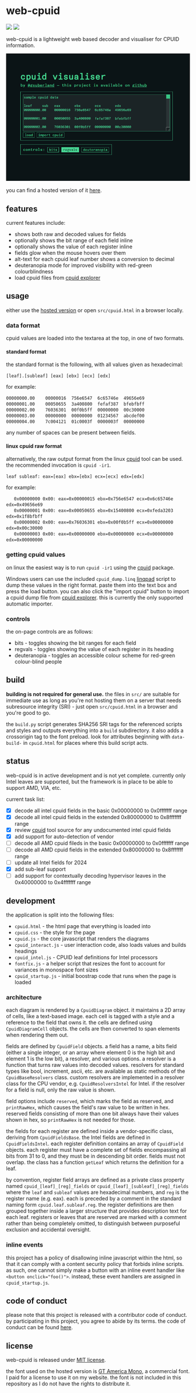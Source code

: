 # web-cpuid

![ ](https://img.shields.io/github/license/gsuberland/web-cpuid) ![ ](https://img.shields.io/github/last-commit/gsuberland/web-cpuid)

web-cpuid is a lightweight web based decoder and visualiser for CPUID information.

![screenshot](screenshot.gif)

you can find a hosted version of it [here](https://cpuid.apps.poly.nomial.co.uk/).

## features

current features include:

- shows both raw and decoded values for fields
- optionally shows the bit range of each field inline
- optionally shows the value of each register inline
- fields glow when the mouse hovers over them
- alt-text for each cpuid leaf number shows a conversion to decimal
- deuteranopia mode for improved visibility with red-green colourblindness
- load cpuid files from [cpuid explorer](http://www.flounder.com/cpuid_explorer1.htm)

## usage

either use the [hosted version](https://cpuid.apps.poly.nomial.co.uk/) or open `src/cpuid.html` in a browser locally.

### data format

cpuid values are loaded into the textarea at the top, in one of two formats.

#### standard format

the standard format is the following, with all values given as hexadecimal:

```
[leaf].[subleaf] [eax] [ebx] [ecx] [edx]
```

for example:

```
00000000.00    00000016  756e6547  6c65746e  49656e69
00000001.00    00050655  3a400800  fefaf387  bfebfbff
00000002.00    76036301  00f0b5ff  00000000  00c30000
00000003.00    00000000  00000000  01234567  abcdef00
00000004.00    7c004121  01c0003f  0000003f  00000000
```

any number of spaces can be present between fields.

#### linux cpuid raw format

alternatively, the raw output format from the linux [cpuid](https://linux.die.net/man/1/cpuid) tool can be used. the recommended invocation is `cpuid -ir1`.

```
leaf subleaf: eax=[eax] ebx=[ebx] ecx=[ecx] edx=[edx]
```

for example:

```
   0x00000000 0x00: eax=0x00000015 ebx=0x756e6547 ecx=0x6c65746e edx=0x49656e69
   0x00000001 0x00: eax=0x00050655 ebx=0x15400800 ecx=0xfeda3203 edx=0x1f8bfbff
   0x00000002 0x00: eax=0x76036301 ebx=0x00f0b5ff ecx=0x00000000 edx=0x00c30000
   0x00000003 0x00: eax=0x00000000 ebx=0x00000000 ecx=0x00000000 edx=0x00000000
```

### getting cpuid values

on linux the easiest way is to run `cpuid -ir1` using the [cpuid](https://linux.die.net/man/1/cpuid) package.

Windows users can use the included `cpuid_dump.linq` [linqpad](https://www.linqpad.net/) script to dump these values in the right format. paste them into the text box and press the load button. you can also click the "import cpuid" button to import a cpuid dump file from [cpuid explorer](http://www.flounder.com/cpuid_explorer1.htm). this is currently the only supported automatic importer.

### controls

the on-page controls are as follows:

- bits - toggles showing the bit ranges for each field
- regvals - toggles showing the value of each register in its heading
- deuteranopia - toggles an accessible colour scheme for red-green colour-blind people

## build

**building is not required for general use.** the files in `src/` are suitable for immediate use as long as you're not hosting them on a server that needs subresource integrity (SRI) - just open `src/cpuid.html` in a browser and you're good to go.

the `build.py` script generates SHA256 SRI tags for the referenced scripts and styles and outputs everything into a `build` subdirectory. it also adds a crossorigin tag to the font preload. look for attributes beginning with `data-build-` in `cpuid.html` for places where this build script acts.

## status

web-cpuid is in active development and is not yet complete. currently only Intel leaves are supported, but the framework is in place to be able to support AMD, VIA, etc.

current task list:

- [x] decode all intel cpuid fields in the basic 0x00000000 to 0x0fffffff range
- [x] decode all intel cpuid fields in the extended 0x80000000 to 0x8fffffff range
- [x] review [cpuid](https://linux.die.net/man/1/cpuid) tool source for any undocumented intel cpuid fields
- [x] add support for auto-detection of vendor
- [ ] decode all AMD cpuid fileds in the basic 0x00000000 to 0x0fffffff range
- [ ] decode all AMD cpuid fields in the extended 0x80000000 to 0x8fffffff range
- [ ] update all Intel fields for 2024
- [x] add sub-leaf support
- [ ] add support for contextually decoding hypervisor leaves in the 0x40000000 to 0x4fffffff range

## development

the application is split into the following files:

- `cpuid.html` - the html page that everything is loaded into
- `cpuid.css` - the style for the page
- `cpuid.js` - the core javascript that renders the diagrams
- `cpuid_interact.js` - user interaction code, also loads values and builds headings
- `cpuid_intel.js` - CPUID leaf definitions for Intel processors
- `fontfix.js` - a helper script that resizes the font to account for variances in monospace font sizes
- `cpuid_startup.js` - initial boostrap code that runs when the page is loaded

### architecture

each diagram is rendered by a `CpuidDiagram` object. it maintains a 2D array of cells, like a text-based image. each cell is tagged with a style and a reference to the field that owns it. the cells are defined using `CpuidDiagramCell` objects. the cells are then converted to span elements when rendering them out.

fields are defined by `CpuidField` objects. a field has a name, a bits field (either a single integer, or an array where element 0 is the high bit and element 1 is the low bit), a resolver, and various options. a resolver is a function that turns raw values into decoded values. resolvers for standard types like bool, increment, ascii, etc. are available as static methods of the `CpuidBaseResolvers` class. custom resolvers are implemented in a resolver class for the CPU vendor, e.g. `CpuidResolversIntel` for Intel. if the resolver for a field is null, only the raw value is shown.

field options include `reserved`, which marks the field as reserved, and `printRawHex`, which causes the field's raw value to be written in hex. reserved fields consisting of more than one bit always have their values shown in hex, so `printRawHex` is not needed for those.

the fields for each register are defined inside a vendor-specific class, deriving from `CpuidFieldsBase`. the Intel fields are defined in `CpuidFieldsIntel`. each register definition contains an array of `CpuidField` objects. each register must have a complete set of fields encompassing all bits from 31 to 0, and they must be in descending bit order. fields must not overlap. the class has a function `getLeaf` which returns the definition for a leaf.

by convention, register field arrays are defined as a private class property named `cpuid_[leaf]_[reg]_fields` or `cpuid_[leaf]_[subleaf]_[reg]_fields` where the `leaf` and `subleaf` values are hexadecimal numbers, and `reg` is the register name (e.g. eax). each is preceded by a comment in the standard naming form `cpuid.leaf.subleaf.reg`. the register definitions are then grouped together inside a larger structure that provides description text for each leaf. registers or leaves that are reserved are marked with a comment rather than being completely omitted, to distinguish between purposeful exclusion and accidental oversight.

### inline events

this project has a policy of disallowing inline javascript within the html, so that it can comply with a content security policy that forbids inline scripts. as such, one cannot simply make a button with an inline event handler like `<button onclick="foo()">`. instead, these event handlers are assigned in `cpuid_startup.js`.

## code of conduct

please note that this project is released with a contributor code of conduct. by participating in this project, you agree to abide by its terms. the code of conduct can be found [here](CODE_OF_CONDUCT.md).

## license

web-cpuid is released under [MIT license](LICENSE).

the font used on the hosted version is [GT America Mono](https://www.grillitype.com/typeface/gt-america), a commercial font. I paid for a license to use it on my website. the font is not included in this repository as I do not have the rights to distribute it.
